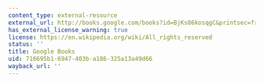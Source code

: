 ```yaml
---
content_type: external-resource
external_url: http://books.google.com/books?id=BjKs86kosqgC&printsec=frontcover
has_external_license_warning: true
license: https://en.wikipedia.org/wiki/All_rights_reserved
status: ''
title: Google Books
uid: 716695b1-6947-403b-a186-325a13a49d66
wayback_url: ''
---
```

